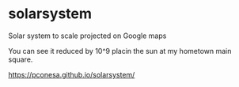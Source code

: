 # solarsystem
Solar system to scale projected on Google maps

You can see it reduced by 10^9 placin the sun at my hometown main square.

https://pconesa.github.io/solarsystem/
